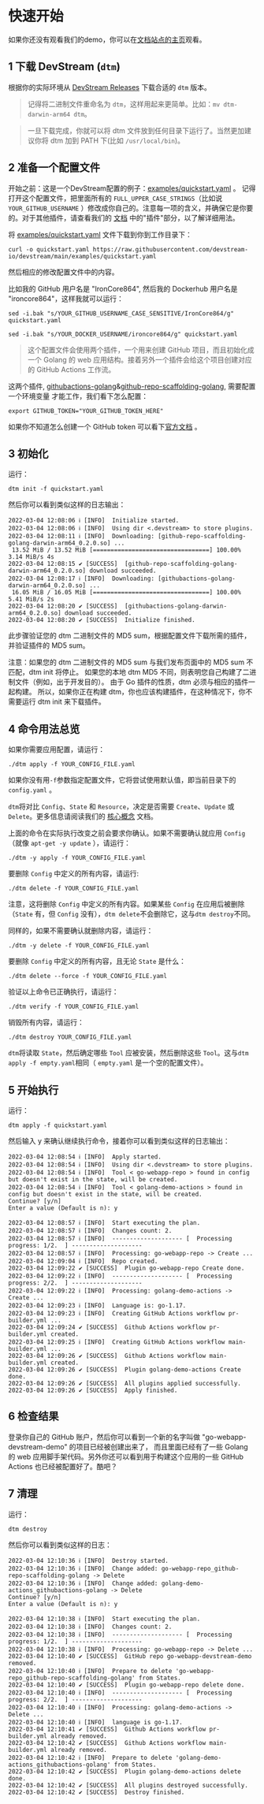 # 快速开始

如果你还没有观看我们的demo，你可以在[文档站点的主页](./index.md)观看。

## 1 下载 DevStream (`dtm`)

根据你的实际环境从 [DevStream Releases](https://github.com/devstream-io/devstream/releases) 下载合适的 `dtm` 版本。

> 记得将二进制文件重命名为 `dtm`，这样用起来更简单。比如：`mv dtm-darwin-arm64 dtm`。

> 一旦下载完成，你就可以将 dtm 文件放到任何目录下运行了。当然更加建议你将 dtm 加到 PATH 下(比如 `/usr/local/bin`)。

## 2 准备一个配置文件

开始之前：这是一个DevStream配置的例子：[examples/quickstart.yaml](https://github.com/devstream-io/devstream/blob/main/examples/quickstart.yaml) 。
记得打开这个配置文件，把里面所有的 `FULL_UPPER_CASE_STRINGS`（比如说 `YOUR_GITHUB_USERNAME` ）修改成你自己的。注意每一项的含义，并确保它是你要的。对于其他插件，请查看我们的 [文档](https://docs.devstream.io) 中的"插件"部分，以了解详细用法。

将 [examples/quickstart.yaml](https://raw.githubusercontent.com/devstream-io/devstream/main/examples/quickstart.yaml) 文件下载到你到工作目录下：

```shell
curl -o quickstart.yaml https://raw.githubusercontent.com/devstream-io/devstream/main/examples/quickstart.yaml
```

然后相应的修改配置文件中的内容。

比如我的 GitHub 用户名是 "IronCore864", 然后我的 Dockerhub 用户名是 "ironcore864"，这样我就可以运行：

```shell
sed -i.bak "s/YOUR_GITHUB_USERNAME_CASE_SENSITIVE/IronCore864/g" quickstart.yaml

sed -i.bak "s/YOUR_DOCKER_USERNAME/ironcore864/g" quickstart.yaml
```

> 这个配置文件会使用两个插件，一个用来创建 GitHub 项目，而且初始化成一个 Golang 的 web 应用结构。接着另外一个插件会给这个项目创建对应的 GitHub Actions 工作流。

这两个插件, [githubactions-golang](./plugins/githubactions-golang.md)&[github-repo-scaffolding-golang](./plugins/github-repo-scaffolding-golang.md), 需要配置一个环境变量 才能工作，我们看下怎么配置：


```shell
export GITHUB_TOKEN="YOUR_GITHUB_TOKEN_HERE"
```

如果你不知道怎么创建一个 GitHub token 可以看下[官方文档](https://docs.github.com/en/authentication/keeping-your-account-and-data-secure/creating-a-personal-access-token) 。

## 3 初始化

运行：

```shell
dtm init -f quickstart.yaml
```

然后你可以看到类似这样的日志输出：

```
2022-03-04 12:08:06 ℹ [INFO]  Initialize started.
2022-03-04 12:08:06 ℹ [INFO]  Using dir <.devstream> to store plugins.
2022-03-04 12:08:11 ℹ [INFO]  Downloading: [github-repo-scaffolding-golang-darwin-arm64_0.2.0.so] ...
 13.52 MiB / 13.52 MiB [=================================] 100.00% 3.14 MiB/s 4s
2022-03-04 12:08:15 ✔ [SUCCESS]  [github-repo-scaffolding-golang-darwin-arm64_0.2.0.so] download succeeded.
2022-03-04 12:08:17 ℹ [INFO]  Downloading: [githubactions-golang-darwin-arm64_0.2.0.so] ...
 16.05 MiB / 16.05 MiB [=================================] 100.00% 5.41 MiB/s 2s
2022-03-04 12:08:20 ✔ [SUCCESS]  [githubactions-golang-darwin-arm64_0.2.0.so] download succeeded.
2022-03-04 12:08:20 ✔ [SUCCESS]  Initialize finished.
```

此步骤验证您的 dtm 二进制文件的 MD5 sum，根据配置文件下载所需的插件，并验证插件的  MD5 sum。

注意：如果您的 dtm 二进制文件的 MD5 sum 与我们发布页面中的 MD5 sum 不匹配，dtm init 将停止。 如果您的本地 dtm MD5 不同，则表明您自己构建了二进制文件（例如，出于开发目的）。 由于 Go 插件的性质，dtm 必须与相应的插件一起构建。 所以，如果你正在构建 dtm，你也应该构建插件，在这种情况下，你不需要运行 dtm init 来下载插件。

## 4 命令用法总览

如果你需要应用配置，请运行：

```shell
./dtm apply -f YOUR_CONFIG_FILE.yaml
```

如果你没有用` -f `参数指定配置文件，它将尝试使用默认值，即当前目录下的 `config.yaml` 。

`dtm`将对比 `Config`、`State` 和 `Resource`，决定是否需要 `Create`、`Update` 或 `Delete`。更多信息请阅读我们的 [核心概念](https://docs.devstream.io/en/latest/core-concepts/core-concepts/) 文档。

上面的命令在实际执行改变之前会要求你确认。如果不需要确认就应用 `Config`（就像 `apt-get -y update` ），请运行：

```shell
./dtm -y apply -f YOUR_CONFIG_FILE.yaml
```

要删除 `Config` 中定义的所有内容，请运行:

```shell
./dtm delete -f YOUR_CONFIG_FILE.yaml
```

注意，这将删除 `Config` 中定义的所有内容。如果某些 `Config` 在应用后被删除（`State` 有，但 `Config` 没有），`dtm delete`不会删除它，这与`dtm destroy`不同。

同样的，如果不需要确认就删除内容，请运行：
```shell
./dtm -y delete -f YOUR_CONFIG_FILE.yaml
```

要删除 `Config` 中定义的所有内容，且无论 `State` 是什么：
```shell
./dtm delete --force -f YOUR_CONFIG_FILE.yaml
```

验证以上命令已正确执行，请运行：
```shell
./dtm verify -f YOUR_CONFIG_FILE.yaml
```

销毁所有内容，请运行：
```shell
./dtm destroy YOUR_CONFIG_FILE.yaml
```

`dtm`将读取 `State`，然后确定哪些 `Tool` 应被安装，然后删除这些 `Tool`。这与`dtm apply -f empty.yaml`相同（ `empty.yaml` 是一个空的配置文件）。

## 5 开始执行

运行：

```shell
dtm apply -f quickstart.yaml
```

然后输入 y 来确认继续执行命令，接着你可以看到类似这样的日志输出：

```
2022-03-04 12:08:54 ℹ [INFO]  Apply started.
2022-03-04 12:08:54 ℹ [INFO]  Using dir <.devstream> to store plugins.
2022-03-04 12:08:54 ℹ [INFO]  Tool < go-webapp-repo > found in config but doesn't exist in the state, will be created.
2022-03-04 12:08:54 ℹ [INFO]  Tool < golang-demo-actions > found in config but doesn't exist in the state, will be created.
Continue? [y/n]
Enter a value (Default is n): y

2022-03-04 12:08:57 ℹ [INFO]  Start executing the plan.
2022-03-04 12:08:57 ℹ [INFO]  Changes count: 2.
2022-03-04 12:08:57 ℹ [INFO]  -------------------- [  Processing progress: 1/2.  ] --------------------
2022-03-04 12:08:57 ℹ [INFO]  Processing: go-webapp-repo -> Create ...
2022-03-04 12:09:04 ℹ [INFO]  Repo created.
2022-03-04 12:09:22 ✔ [SUCCESS]  Plugin go-webapp-repo Create done.
2022-03-04 12:09:22 ℹ [INFO]  -------------------- [  Processing progress: 2/2.  ] --------------------
2022-03-04 12:09:22 ℹ [INFO]  Processing: golang-demo-actions -> Create ...
2022-03-04 12:09:23 ℹ [INFO]  Language is: go-1.17.
2022-03-04 12:09:23 ℹ [INFO]  Creating GitHub Actions workflow pr-builder.yml ...
2022-03-04 12:09:24 ✔ [SUCCESS]  Github Actions workflow pr-builder.yml created.
2022-03-04 12:09:25 ℹ [INFO]  Creating GitHub Actions workflow main-builder.yml ...
2022-03-04 12:09:26 ✔ [SUCCESS]  Github Actions workflow main-builder.yml created.
2022-03-04 12:09:26 ✔ [SUCCESS]  Plugin golang-demo-actions Create done.
2022-03-04 12:09:26 ✔ [SUCCESS]  All plugins applied successfully.
2022-03-04 12:09:26 ✔ [SUCCESS]  Apply finished.
```
## 6 检查结果

登录你自己的 GitHub 账户，然后你可以看到一个新的名字叫做 "go-webapp-devstream-demo" 的项目已经被创建出来了，
而且里面已经有了一些 Golang 的 web 应用脚手架代码。另外你还可以看到用于构建这个应用的一些 GitHub Actions 也已经被配置好了。酷吧？

## 7 清理

运行：

```shell
dtm destroy
```

然后你可以看到类似这样的日志：

```
2022-03-04 12:10:36 ℹ [INFO]  Destroy started.
2022-03-04 12:10:36 ℹ [INFO]  Change added: go-webapp-repo_github-repo-scaffolding-golang -> Delete
2022-03-04 12:10:36 ℹ [INFO]  Change added: golang-demo-actions_githubactions-golang -> Delete
Continue? [y/n]
Enter a value (Default is n): y

2022-03-04 12:10:38 ℹ [INFO]  Start executing the plan.
2022-03-04 12:10:38 ℹ [INFO]  Changes count: 2.
2022-03-04 12:10:38 ℹ [INFO]  -------------------- [  Processing progress: 1/2.  ] --------------------
2022-03-04 12:10:38 ℹ [INFO]  Processing: go-webapp-repo -> Delete ...
2022-03-04 12:10:40 ✔ [SUCCESS]  GitHub repo go-webapp-devstream-demo removed.
2022-03-04 12:10:40 ℹ [INFO]  Prepare to delete 'go-webapp-repo_github-repo-scaffolding-golang' from States.
2022-03-04 12:10:40 ✔ [SUCCESS]  Plugin go-webapp-repo delete done.
2022-03-04 12:10:40 ℹ [INFO]  -------------------- [  Processing progress: 2/2.  ] --------------------
2022-03-04 12:10:40 ℹ [INFO]  Processing: golang-demo-actions -> Delete ...
2022-03-04 12:10:40 ℹ [INFO]  language is go-1.17.
2022-03-04 12:10:41 ✔ [SUCCESS]  Github Actions workflow pr-builder.yml already removed.
2022-03-04 12:10:42 ✔ [SUCCESS]  Github Actions workflow main-builder.yml already removed.
2022-03-04 12:10:42 ℹ [INFO]  Prepare to delete 'golang-demo-actions_githubactions-golang' from States.
2022-03-04 12:10:42 ✔ [SUCCESS]  Plugin golang-demo-actions delete done.
2022-03-04 12:10:42 ✔ [SUCCESS]  All plugins destroyed successfully.
2022-03-04 12:10:42 ✔ [SUCCESS]  Destroy finished.
```
